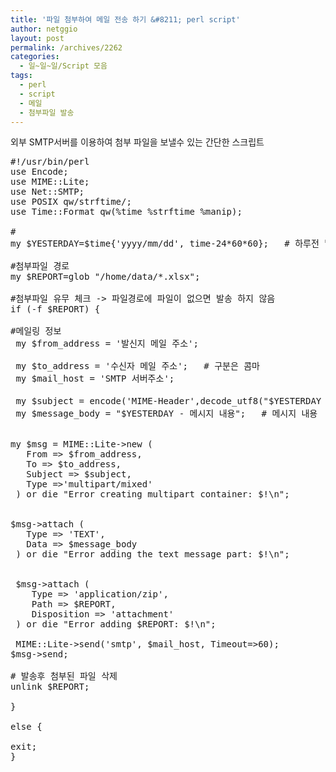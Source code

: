 ```yaml
---
title: '파일 첨부하여 메일 전송 하기 &#8211; perl script'
author: netggio
layout: post
permalink: /archives/2262
categories:
  - 일~일~일/Script 모음
tags:
  - perl
  - script
  - 메일
  - 첨부파일 발송
---
```

외부 SMTP서버를 이용하여 첨부 파일을 보낼수 있는 간단한 스크립트

<pre class="brush:bash">#!/usr/bin/perl
use Encode;
use MIME::Lite;
use Net::SMTP;
use POSIX qw/strftime/;
use Time::Format qw(%time %strftime %manip);

#
my $YESTERDAY=$time{'yyyy/mm/dd', time-24*60*60};   # 하루전 날짜

#첨부파일 경로
my $REPORT=glob "/home/data/*.xlsx";

#첨부파일 유무 체크 -> 파일경로에 파일이 없으면 발송 하지 않음
if (-f $REPORT) {

#메일링 정보
 my $from_address = '발신지 메일 주소';
 
 my $to_address = '수신자 메일 주소';   # 구분은 콤마
 my $mail_host = 'SMTP 서버주소';

 my $subject = encode('MIME-Header',decode_utf8("$YESTERDAY - 테스트 메일"));   # 메일 제목
 my $message_body = "$YESTERDAY - 메시지 내용";   # 메시지 내용


my $msg = MIME::Lite->new (
   From => $from_address,
   To => $to_address,
   Subject => $subject,
   Type =>'multipart/mixed'
 ) or die "Error creating multipart container: $!\n";


$msg->attach (
   Type => 'TEXT',
   Data => $message_body
 ) or die "Error adding the text message part: $!\n";


 $msg->attach (
    Type => 'application/zip',
    Path => $REPORT,
    Disposition => 'attachment'
 ) or die "Error adding $REPORT: $!\n";

 MIME::Lite->send('smtp', $mail_host, Timeout=>60);
$msg->send;

# 발송후 첨부된 파일 삭제
unlink $REPORT;

}

else {

exit;
}


</pre>